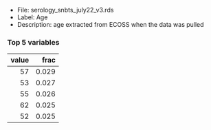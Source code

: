 

* File: serology_snbts_july22_v3.rds
* Label: Age
* Description: age extracted from ECOSS when the data was pulled

### Top 5 variables
|   value |   frac |
|--------:|-------:|
|      57 |  0.029 |
|      53 |  0.027 |
|      55 |  0.026 |
|      62 |  0.025 |
|      52 |  0.025 |
        
